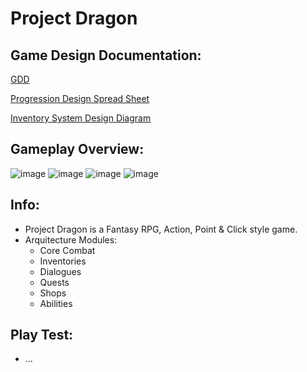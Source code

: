 # Project Dragon
## Game Design Documentation:
[GDD](https://github.com/ChoiBeomgyuItBoy/RPGProject/files/10008006/Project.Dragon.GDD.pdf)

[Progression Design Spread Sheet](https://docs.google.com/spreadsheets/d/1rpPL9uQ_G4Flr2CaPOI2p4AnV467sR0BQsqG1LqRv3Q/edit#gid=0)

[Inventory System Design Diagram](https://lucid.app/lucidspark/0425b69d-4ee6-4c35-8a70-750facf220db/edit?invitationId=inv_4ad7cf12-57b1-4b56-bba8-99a42cf98780#)

## Gameplay Overview:
  ![image](https://user-images.githubusercontent.com/113314204/212237795-f2f32459-9829-4e56-b729-457ede70c19d.png)
  ![image](https://user-images.githubusercontent.com/113314204/212237974-3b47411d-1532-432c-a81f-8f122c823472.png)
  ![image](https://user-images.githubusercontent.com/113314204/212238133-316b5fbc-43fd-4ea7-81cc-6c274bd481d3.png)
  ![image](https://user-images.githubusercontent.com/113314204/212238283-b167315f-a3d3-4eb1-b424-17e5b9b1e283.png)
  
## Info:
  - Project Dragon is a Fantasy RPG, Action, Point & Click style game.
  - Arquitecture Modules:
    - Core Combat
    - Inventories
    - Dialogues
    - Quests
    - Shops
    - Abilities
  
## Play Test:
  - ...
